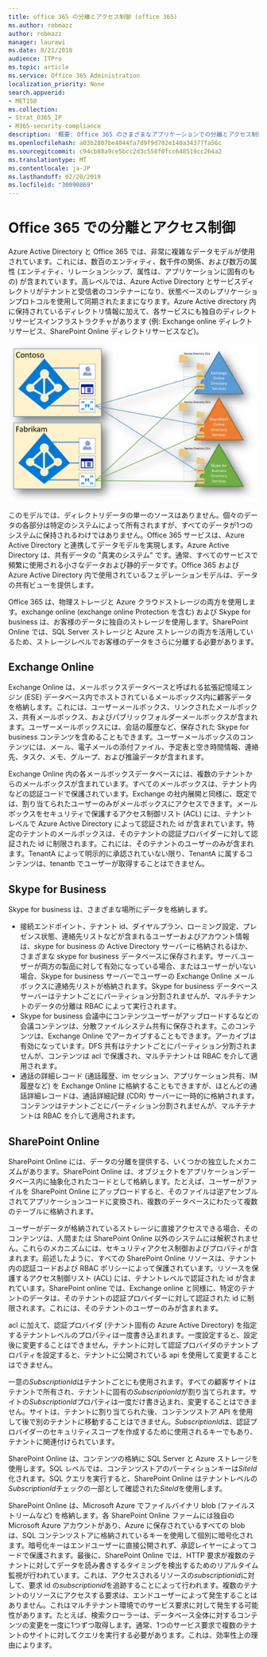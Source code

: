 ```yaml
---
title: office 365 の分離とアクセス制御 (office 365)
ms.author: robmazz
author: robmazz
manager: laurawi
ms.date: 8/21/2018
audience: ITPro
ms.topic: article
ms.service: Office 365 Administration
localization_priority: None
search.appverid:
- MET150
ms.collection:
- Strat_O365_IP
- M365-security-compliance
description: '概要: Office 365 のさまざまなアプリケーションでの分離とアクセス制御について説明します。'
ms.openlocfilehash: a03b2807be4044fa7d9f9d702e148a34377fa56c
ms.sourcegitcommit: c94cb88a9ce5bcc2d3c558f0fcc648519cc264a2
ms.translationtype: MT
ms.contentlocale: ja-JP
ms.lasthandoff: 02/20/2019
ms.locfileid: "30090869"
---
```

# <a name="isolation-and-access-control-in-office-365"></a>Office 365 での分離とアクセス制御

Azure Active Directory と Office 365 では、非常に複雑なデータモデルが使用されています。これには、数百のエンティティ、数千件の関係、および数万の属性 (エンティティ、リレーションシップ、属性は、アプリケーションに固有のもの) が含まれています。高レベルでは、Azure Active Directory とサービスディレクトリがテナントと受信者のコンテナーになり、状態ベースのレプリケーションプロトコルを使用して同期されたままになります。Azure Active directory 内に保持されているディレクトリ情報に加えて、各サービスにも独自のディレクトリサービスインフラストラクチャがあります (例: Exchange online ディレクトリサービス、SharePoint Online ディレクトリサービスなど)。 
 
![Office 365 テナントデータ同期](media/office-365-isolation-tenant-data-sync.png)

このモデルでは、ディレクトリデータの単一のソースはありません。個々のデータの各部分は特定のシステムによって所有されますが、すべてのデータが1つのシステムに保持されるわけではありません。Office 365 サービスは、Azure Active Directory と連携してデータモデルを実現します。Azure Active Directory は、共有データの "真実のシステム" です。通常、すべてのサービスで頻繁に使用される小さなデータおよび静的データです。Office 365 および Azure Active Directory 内で使用されているフェデレーションモデルは、データの共有ビューを提供します。

Office 365 は、物理ストレージと Azure クラウドストレージの両方を使用します。exchange online (exchange online Protection を含む) および Skype for business は、お客様のデータに独自のストレージを使用します。SharePoint Online では、SQL Server ストレージと Azure ストレージの両方を活用しているため、ストレージレベルでお客様のデータをさらに分離する必要があります。

## <a name="exchange-online"></a>Exchange Online
Exchange Online は、メールボックスデータベースと呼ばれる拡張記憶域エンジン (ESE) データベース内でホストされているメールボックス内に顧客データを格納します。これには、ユーザーメールボックス、リンクされたメールボックス、共有メールボックス、およびパブリックフォルダーメールボックスが含まれます。ユーザーメールボックスには、会話の履歴など、保存された Skype for business コンテンツを含めることもできます。ユーザーメールボックスのコンテンツには、メール、電子メールの添付ファイル、予定表と空き時間情報、連絡先、タスク、メモ、グループ、および推論データが含まれます。

Exchange Online 内の各メールボックスデータベースには、複数のテナントからのメールボックスが含まれています。すべてのメールボックスは、テナント内などの認証コードで保護されています。Exchange の社内展開と同様に、既定では、割り当てられたユーザーのみがメールボックスにアクセスできます。メールボックスをセキュリティで保護するアクセス制御リスト (ACL) には、テナントレベルで Azure Active Directory によって認証された id が含まれています。特定のテナントのメールボックスは、そのテナントの認証プロバイダーに対して認証された id に制限されます。これには、そのテナントのユーザーのみが含まれます。TenantA によって明示的に承認されていない限り、TenantA に属するコンテンツは、tenantb でユーザーが取得することはできません。

## <a name="skype-for-business"></a>Skype for Business
Skype for business は、さまざまな場所にデータを格納します。
- 接続エンドポイント、テナント id、ダイヤルプラン、ローミング設定、プレゼンス状態、連絡先リストなどが含まれるユーザーおよびアカウント情報は、skype for business の Active Directory サーバーに格納されるほか、さまざまな skype for business データベースに保存されます。サーバ.ユーザーが両方の製品に対して有効になっている場合、またはユーザーがいない場合、Skype for business サーバーでユーザーの Exchange Online メールボックスに連絡先リストが格納されます。Skype for business データベースサーバーはテナントごとにパーティション分割されませんが、マルチテナントのデータの分離は RBAC によって実行されます。
- Skype for business 会議中にコンテンツユーザーがアップロードするなどの会議コンテンツは、分散ファイルシステム共有に保存されます。このコンテンツは、Exchange Online でアーカイブすることもできます。アーカイブは有効になっています。DFS 共有はテナントごとにパーティション分割されませんが、コンテンツは acl で保護され、マルチテナントは RBAC を介して適用されます。
- 通話の詳細レコード (通話履歴、im セッション、アプリケーション共有、IM 履歴など) を Exchange Online に格納することもできますが、ほとんどの通話詳細レコードは、通話詳細記録 (CDR) サーバーに一時的に格納されます。コンテンツはテナントごとにパーティション分割されませんが、マルチテナントは RBAC を介して適用されます。

## <a name="sharepoint-online"></a>SharePoint Online
SharePoint Online には、データの分離を提供する、いくつかの独立したメカニズムがあります。SharePoint Online は、オブジェクトをアプリケーションデータベース内に抽象化されたコードとして格納します。たとえば、ユーザーがファイルを SharePoint Online にアップロードすると、そのファイルは逆アセンブルされてアプリケーションコードに変換され、複数のデータベースにわたって複数のテーブルに格納されます。

ユーザーがデータが格納されているストレージに直接アクセスできる場合、そのコンテンツは、人間または SharePoint Online 以外のシステムには解釈されません。これらのメカニズムには、セキュリティアクセス制御およびプロパティが含まれます。前述したように、すべての SharePoint Online リソースは、テナント内の認証コードおよび RBAC ポリシーによって保護されています。リソースを保護するアクセス制御リスト (ACL) には、テナントレベルで認証された id が含まれています。SharePoint online では、Exchange online と同様に、特定のテナントのデータは、そのテナントの認証プロバイダーに対して認証された id に制限されます。これには、そのテナントのユーザーのみが含まれます。

acl に加えて、認証プロバイダ (テナント固有の Azure Active Directory) を指定するテナントレベルのプロパティは一度書き込まれます。一度設定すると、設定後に変更することはできません。テナントに対して認証プロバイダのテナントプロパティを設定すると、テナントに公開されている api を使用して変更することはできません。

一意の*SubscriptionId*はテナントごとにも使用されます。すべての顧客サイトはテナントで所有され、テナントに固有の*SubscriptionId*が割り当てられます。サイトの*SubscriptionId*プロパティは一度だけ書き込まれ、変更することはできません。サイトは、テナントに割り当てられた後、コンテンツストア API を使用して後で別のテナントに移動することはできません。*SubscriptionId*は、認証プロバイダーのセキュリティスコープを作成するために使用されるキーでもあり、テナントに関連付けられています。

SharePoint Online は、コンテンツの格納に SQL Server と Azure ストレージを使用します。SQL レベルでは、コンテンツストアのパーティションキーは*SiteId*化されます。SQL クエリを実行すると、SharePoint Online はテナントレベルの*SubscriptionId*チェックの一部として確認された*SiteId*を使用します。

SharePoint Online は、Microsoft Azure でファイルバイナリ blob (ファイルストリームなど) を格納します。各 SharePoint Online ファームには独自の Microsoft Azure アカウントがあり、Azure に保存されているすべての blob は、SQL コンテンツストアに格納されているキーを使用して個別に暗号化されます。暗号化キーはエンドユーザーに直接公開されず、承認レイヤーによってコードで保護されます。最後に、SharePoint Online では、HTTP 要求が複数のテナントに対してデータを読み書きするタイミングを検出するためのリアルタイム監視が行われています。これは、アクセスされるリソースの*subscriptionid*に対して、要求 id の*subscriptionid*を追跡することによって行われます。複数のテナントのリソースにアクセスする要求は、エンドユーザーによって発生することはありません。これはマルチテナント環境でのサービス要求に対して発生する可能性があります。たとえば、検索クローラーは、データベース全体に対するコンテンツの変更を一度に1つずつ取得します。通常、1つのサービス要求で複数のテナントのサイトに対してクエリを実行する必要があります。これは、効率性上の理由によります。
